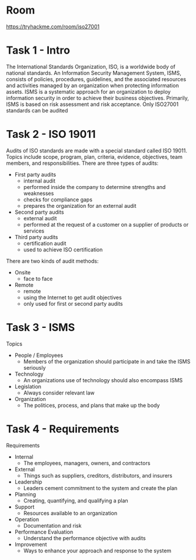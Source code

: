 # Room
https://tryhackme.com/room/iso27001

# Task 1 - Intro
The International Standards Organization, ISO, is a worldwide body of national standards.  An Information Security Management System, ISMS, consists of policies, procedures, guidelines, and the associated resources and activities managed by an organization when protecting information assets.  ISMS is a systematic approach for an organization to deploy information security in order to achieve their business objectives.  Primarily, ISMS is based on risk assessment and risk acceptance.  Only ISO27001 standards can be audited

# Task 2 - ISO 19011
Audits of ISO standards are made with a special standard called ISO 19011.  Topics include scope, program, plan, criteria, evidence, objectives, team members, and responsibilities.  There are three types of audits:

* First party audits
  * internal audit
  * performed inside the company to determine strengths and weaknesses
  * checks for compliance gaps
  * prepares the organization for an external audit
* Second party audits
  * external audit
  * performed at the request of a customer on a supplier of products or services
* Third party audits
  * certification audit
  * used to achieve ISO certification

There are two kinds of audit methods:
* Onsite
  * face to face
* Remote
  * remote
  * using the Internet to get audit objectives
  * only used for first or second party audits

# Task 3 - ISMS
Topics
* People / Employees
  * Members of the organization should participate in and take the ISMS seriously
* Technology  
  * An organizations use of technology should also encompass ISMS
* Legislation
  * Always consider relevant law
* Organization
  * The politices, process, and plans that make up the body

# Task 4 - Requirements
Requirements
* Internal
  * The employees, managers, owners, and contractors
* External
  * Things such as suppliers, creditors, distributors, and insurers
* Leadership
  * Leaders cement commitment to the system and create the plan
* Planning
  * Creating, quantifying, and qualifying a plan
* Support
  * Resources available to an organization
* Operation
  * Documentation and risk
* Performance Evaluation
  * Understand the performance objective with audits
* Improvement
  * Ways to enhance your approach and response to the system